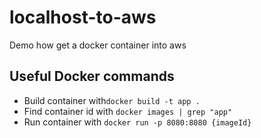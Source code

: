 # localhost-to-aws
Demo how get a docker container into aws


## Useful Docker commands

- Build container with```docker build -t app .```
- Find container id with ```docker images | grep "app"```
- Run container with ```docker run -p 8080:8080 {imageId}```

